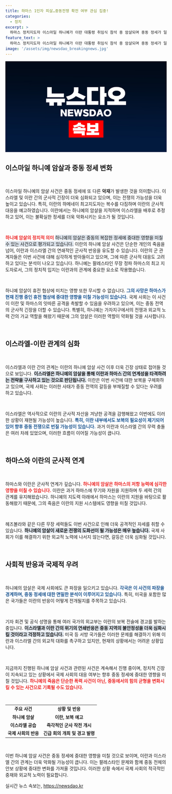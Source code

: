 ```yaml
---
title: 하마스 1인자 피살…중동전쟁 확전 여부 관심 집중!
categories:
  - 정치
excerpt: >
  하마스 정치지도자 이스마일 하니예가 이란 대통령 취임식 참석 중 암살되며 중동 정세가 일촉즉발의 위기로 치닫고 있습니다. 이란, 이스라엘에 대한 보복을 천명하며 전면전 우려가 고조되고 있습니다. 이번 사건이 휴전 협상에 미칠 영향은 무엇일까요? 클릭하여 자세한 내용을 확인하세요!
feature_text: >
  하마스 정치지도자 이스마일 하니예가 이란 대통령 취임식 참석 중 암살되며 중동 정세가 일촉즉발의 위기로 치닫고 있습니다. 이란, 이스라엘에 대한 보복을 천명하며 전면전 우려가 고조되고 있습니다. 이번 사건이 휴전 협상에 미칠 영향은 무엇일까요? 클릭하여 자세한 내용을 확인하세요!
image: '/assets/img/newsdao_breakingnews.jpg'
---
```


<p><img src="/assets/img/newsdao_breakingnews.jpg" alt="cryptoinkorea 속보" /></p>

<h2 data-ke-size="size26">이스마일 하니예 암살과 중동 정세 변화</h2>

<p data-ke-size="size16">&nbsp;</p>

<p>이스마일 하니예의 암살 사건은 중동 정세에 또 다른 <b>악재</b>가 발생한 것을 의미합니다. 이스라엘 및 이란 간의 군사적 긴장이 더욱 심화되고 있으며, 이는 전쟁의 가능성을 더욱 높이고 있습니다. 특히, 이란의 하메네이 최고지도자는 복수를 다짐하며 이란의 군사적 대응을 예고하였습니다. 이란에서는 하니예의 암살을 지적하며 이스라엘을 배후로 추정하고 있어, 이는 불확실한 정세를 더욱 악화시키는 요소가 될 것입니다. </p>

<p data-ke-size="size16">&nbsp;</p>

<p><b><span style="color: #ee2323;">하니예 암살의 정치적 의미</span></b> <span style="background-color: #21538527;">하니예의 암살은 중동의 복잡한 정세에 중대한 영향을 미칠 수 있는 사건으로 평가되고 있습니다.</span> 이란의 하니예 암살 사건은 단순한 개인의 죽음을 넘어, 이란과 이스라엘 간의 연쇄적인 군사적 반응을 유도할 수 있습니다. 이란의 군 관계자들은 이번 사건에 대해 심각하게 받아들이고 있으며, 그에 따른 군사적 대응도 고려하고 있다는 분석이 나오고 있습니다. 하니예는 팔레스타인 무장 정파 하마스의 최고 지도자로서, 그의 정치적 입지는 이란과의 관계에 중요한 요소로 작용했습니다. </p>

<p data-ke-size="size16">&nbsp;</p>

<p>하니예 암살이 휴전 협상에 미치는 영향 또한 무시할 수 없습니다. <b><span style="color: #1a5490;">그의 사망은 하마스가 현재 진행 중인 휴전 협상에 중대한 영향을 미칠 가능성이 있습니다.</span></b> 국제 사회는 이 사건이 이란 및 하마스의 잇따른 공격을 촉발할 수 있음을 우려하고 있으며, 이는 중동 전역의 군사적 긴장을 더할 수 있습니다. 특별히, 하니예는 가자지구에서의 전쟁과 외교적 노력 간의 가교 역할을 해왔기 때문에 그의 암살은 이러한 역할이 약화될 것을 시사합니다.</p>

<p data-ke-size="size16">&nbsp;</p>

<h2 data-ke-size="size26">이스라엘-이란 관계의 심화</h2>

<p data-ke-size="size16">&nbsp;</p>

<p>이스라엘과 이란 간의 관계는 이란의 하니예 암살 사건 이후 더욱 긴장 상태로 접어들 것으로 보입니다. <b><span style="background-color: #21538527;">이스라엘은 하니예의 암살을 통해 이란과 하마스 간의 연계성을 타격하려는 전략을 구사하고 있는 것으로 판단됩니다.</span></b> 이란은 이번 사건에 대한 보복을 구체화하고 있으며, 국제 사회는 이러한 사태가 중동 전역의 갈등을 부채질할 수 있다는 우려를 하고 있습니다.</p>

<p data-ke-size="size16">&nbsp;</p>

<p>이스라엘은 역사적으로 이란의 군사적 자산을 겨냥한 공격을 감행해왔고 이번에도 이러한 상황이 재현될 가능성이 높습니다. <b><span style="color: #1a5490;">특히, 이란 내부에서도 보복의 필요성이 제기되어 있어 향후 중동 전쟁으로 번질 가능성이 있습니다.</span></b> 과거 이란과 이스라엘 간의 무력 충돌은 여러 차례 있었으며, 이러한 흐름이 이어질 가능성이 큽니다. </p>

<p data-ke-size="size16">&nbsp;</p>

<h2 data-ke-size="size26">하마스와 이란의 군사적 연계</h2>

<p data-ke-size="size16">&nbsp;</p>

<p>하마스와 이란은 군사적 연계가 깊습니다. <b><span style="color: #ee2323;">하니예의 암살은 하마스의 저항 능력에 심각한 영향을 미칠 수 있습니다.</span></b> 이란은 과거 하마스에 무기와 자원을 지원하며 두 세력 간의 관계를 유지해왔습니다. 하니예의 지도력 아래에서 하마스는 이란의 지원을 바탕으로 활동해왔기 때문에, 그의 죽음은 이란의 지원 시스템에도 영향을 미칠 것입니다.</p>

<p data-ke-size="size16">&nbsp;</p>

<p>헤즈볼라와 같은 다른 무장 세력들도 이번 사건으로 인해 더욱 공격적인 자세를 취할 수 있습니다. <b><span style="background-color: #21538527;">하니예의 암살이 새로운 전쟁의 도화선이 될 가능성은 매우 높습니다.</span></b> 국제 사회가 이를 해결하기 위한 외교적 노력에 나서지 않는다면, 갈등은 더욱 심화될 것입니다.</p>

<p data-ke-size="size16">&nbsp;</p>

<h2 data-ke-size="size26">사회적 반응과 국제적 우려</h2>

<p data-ke-size="size16">&nbsp;</p>

<p>하니예의 암살은 국제 사회에도 큰 파장을 일으키고 있습니다. <b><span style="color: #1a5490;">각국은 이 사건의 파장을 경계하며, 중동 정세에 대한 면밀한 분석이 이루어지고 있습니다.</span></b> 특히, 미국을 포함한 많은 국가들은 이란의 반응이 어떻게 전개될지를 주목하고 있습니다. </p>

<p data-ke-size="size16">&nbsp;</p>

<p>기자 회견 및 공식 성명을 통해 여러 국가의 외교부는 이란의 보복 전술에 경고를 발하는 중입니다. <b><span style="background-color: #21538527;">이스라엘과 이란 간의 위기의 연쇄반응은 중동 지역의 불안정성을 더욱 심화시킬 것이라고 걱정하고 있습니다.</span></b> 미국 등 서방 국가들은 이러한 문제를 해결하기 위해 이란과 이스라엘 간의 외교적 대화를 촉구하고 있지만, 현재의 상황에서는 어려운 상황입니다.</p>

<p data-ke-size="size16">&nbsp;</p>

<p>지금까지 진행된 하니예 암살 사건과 관련된 사건은 계속해서 진행 중이며, 정치적 긴장이 지속되고 있는 상황에서 국제 사회의 대응 여부는 향후 중동 정세에 중대한 영향을 미칠 것입니다. <b><span style="color: #ee2323;">하니예의 죽음은 단순한 폭력 사건이 아닌, 중동에서의 힘의 균형을 변화시킬 수 있는 사건으로 기록될 수도 있습니다.</span></b> </p>

<p data-ke-size="size16">&nbsp;</p>

<p><Table style="width: 100%; border-collapse: collapse;">
  <tr>
    <td style="text-align: center; height: 17px;"><b>주요 사건</b></td>
    <td style="text-align: center; height: 17px;"><b>상황 및 반응</b></td>
  </tr>
  <tr>
    <td style="text-align: center; height: 17px;"><b>하니예 암살</b></td>
    <td style="text-align: center; height: 17px;"><b>이란, 보복 예고</b></td>
  </tr>
  <tr>
    <td style="text-align: center; height: 17px;"><b>이스라엘 공습</b></td>
    <td style="text-align: center; height: 17px;"><b>즉각적인 군사 작전 개시</b></td>
  </tr>
  <tr>
    <td style="text-align: center; height: 17px;"><b>국제 사회의 반응</b></td>
    <td style="text-align: center; height: 17px;"><b>긴급 회의 개최 및 경고 발령</b></td>
  </tr>
</Table></p>

<p data-ke-size="size16">&nbsp;</p>

<p>이번 하니예 암살 사건은 중동 정세에 중대한 영향을 미칠 것으로 보이며, 이란과 이스라엘 간의 관계는 더욱 악화될 가능성이 큽니다. 이는 팔레스타인 문제와 함께 중동 전체의 안보 상황에 중대한 변화를 가져올 것입니다. 이러한 상황 속에서 국제 사회의 적극적인 중재와 외교적 노력이 필요합니다.</p>
실시간 뉴스 속보는, <a href="https://newsdao.kr" rel="dofollow">https://newsdao.kr</a>



